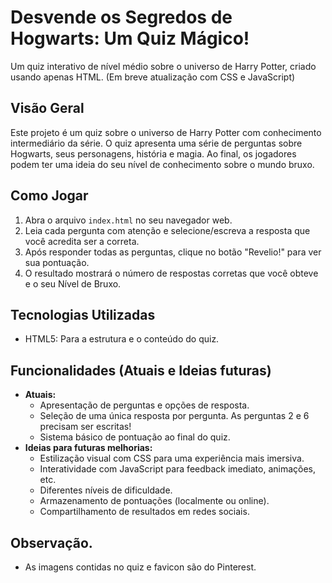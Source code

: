# Desvende os Segredos de Hogwarts: Um Quiz Mágico!

Um quiz interativo de nível médio sobre o universo de Harry Potter, criado usando apenas HTML.
(Em breve atualização com CSS e JavaScript)

## Visão Geral

Este projeto é um quiz sobre o universo de Harry Potter com conhecimento intermediário da série. 
O quiz apresenta uma série de perguntas sobre Hogwarts, seus personagens, história e magia. 
Ao final, os jogadores podem ter uma ideia do seu nível de conhecimento sobre o mundo bruxo.

## Como Jogar

1.  Abra o arquivo `index.html` no seu navegador web.
2.  Leia cada pergunta com atenção e selecione/escreva a resposta que você acredita ser a correta.
3.  Após responder todas as perguntas, clique no botão "Revelio!" para ver sua pontuação.
4.  O resultado mostrará o número de respostas corretas que você obteve e o seu Nível de Bruxo.

## Tecnologias Utilizadas

* HTML5: Para a estrutura e o conteúdo do quiz.

## Funcionalidades (Atuais e Ideias futuras)

* **Atuais:**
    * Apresentação de perguntas e opções de resposta.
    * Seleção de uma única resposta por pergunta. As perguntas 2 e 6 precisam ser escritas!
    * Sistema básico de pontuação ao final do quiz.
* **Ideias para futuras melhorias:**
    * Estilização visual com CSS para uma experiência mais imersiva.
    * Interatividade com JavaScript para feedback imediato, animações, etc.
    * Diferentes níveis de dificuldade.
    * Armazenamento de pontuações (localmente ou online).
    * Compartilhamento de resultados em redes sociais.

## Observação.

* As imagens contidas no quiz e favicon são do Pinterest.

